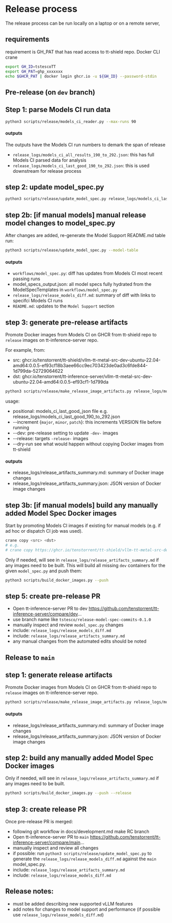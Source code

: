 # Release process

The release process can be run locally on a laptop or on a remote server, 

## requirements
requirement is GH_PAT that has read access to tt-shield repo. 
Docker CLI
crane

```bash
export GH_ID=tstescoTT
export GH_PAT=ghp_xxxxxxx
echo $GHCR_PAT | docker login ghcr.io -u ${GH_ID} --password-stdin
```

## Pre-release (on `dev` branch)

## Step 1: parse Models CI run data

```bash
python3 scripts/release/models_ci_reader.py --max-runs 90
```

#### outputs
The outputs have the Models CI run numbers to demark the span of release
- `release_logs/models_ci_all_results_190_to_292.json`: this has full Models CI parsed data for analysis
- `release_logs/models_ci_last_good_190_to_292.json`: this is used downstream for release process

## step 2: update model_spec.py


```bash
python3 scripts/release/update_model_spec.py release_logs/models_ci_last_good_190_to_292.json
```

## step 2b: [if manual models] manual release model changes to model_spec.py

After changes are added, re-generate the Model Support README.md table run:

```bash
python3 scripts/release/update_model_spec.py --model-table
```

#### outputs

- `workflows/model_spec.py`: diff has updates from Models CI most recent passing runs
- model_specs_output.json: all model specs fully hydrated from the ModelSpecTemplates in `workflows/model_spec.py`
- `release_logs/release_models_diff.md`: summary of diff with links to specifci Models CI runs
- `README.md`: updates to the `Model Support` section

## step 3: generate pre-release artifacts

Promote Docker images from Models CI on GHCR from tt-shield repo to `release` images on tt-inference-server repo. 

For example, from:
- src: ghcr.io/tenstorrent/tt-shield/vllm-tt-metal-src-dev-ubuntu-22.04-amd64:0.0.5-ef93cf18b3aee66cc9ec703423de0ad3c6fde844-1d799da-52729064622
- dst: ghcr.io/tenstorrent/tt-inference-server/vllm-tt-metal-src-dev-ubuntu-22.04-amd64:0.0.5-ef93cf1-1d799da

```bash
python3 scripts/release/make_release_image_artifacts.py release_logs/models_ci_last_good_190_to_292.json --increment minor --dev
```

usage:
* positional: models_ci_last_good_json file e.g. release_logs/models_ci_last_good_190_to_292.json
* --increment {`major`, `minor`, `patch`}: this increments VERSION file before running
* --dev: pre-release setting to update `-dev-` images
* --release: targets `-release-` images
* --dry-run see what would happen without copying Docker images from tt-shield

#### outputs

- release_logs/release_artifacts_summary.md: summary of Docker image changes
- release_logs/release_artifacts_summary.json: JSON version of Docker image changes

## step 3b: [if manual models] build any manually added Model Spec Docker images

Start by promoting Models CI images if existing for manual models (e.g. if ad hoc or dispatch  CI job was used).
```bash
crane copy <src> <dst>
# e.g.
# crane copy https://ghcr.io/tenstorrent/tt-shield/vllm-tt-metal-src-dev-ubuntu-22.04-amd64:0.0.5-f8f27288d6da50c0ac7fe8afce3c7e6db3b5f27f-91dddb0-52470823821 https://ghcr.io/tenstorrent/tt-inference-server/vllm-tt-metal-src-dev-ubuntu-22.04-amd64:0.1.0-f8f2728-91dddb0
```

Only if needed, will see in `release_logs/release_artifacts_summary.md` if any images need to be built.
This will build all missing `dev` containers for the given `model_spec.py` and push them:
```bash
python3 scripts/build_docker_images.py --push
```

## step 5: create pre-release PR

* Open tt-inference-server PR to dev https://github.com/tenstorrent/tt-inference-server/compare/dev...
* use branch name like `tstesco/release-model-spec-commits-0.1.0`
* manually inspect and review `model_spec.py` changes
* include: `release_logs/release_models_diff.md`
* include: `release_logs/release_artifacts_summary.md`
* any manual changes from the automated edits should be noted

## Release to `main`

## step 1: generate release artifacts

Promote Docker images from Models CI on GHCR from tt-shield repo to `release` images on tt-inference-server repo. 

```bash
python3 scripts/release/make_release_image_artifacts.py release_logs/models_ci_last_good_190_to_292.json --release
```

#### outputs

- release_logs/release_artifacts_summary.md: summary of Docker image changes
- release_logs/release_artifacts_summary.json: JSON version of Docker image changes

## step 2: build any manually added Model Spec Docker images

Only if needed, will see in `release_logs/release_artifacts_summary.md` if any images need to be built.
```bash
python3 scripts/build_docker_images.py --push --release
```

## step 3: create release PR

Once pre-release PR is merged:
* following git workflow in docs/development.md make RC branch 
* Open tt-inference-server PR to `main` https://github.com/tenstorrent/tt-inference-server/compare/main...
* manually inspect and review all changes
* if possible: run `python3 scripts/release/update_model_spec.py` to generate the `release_logs/release_models_diff.md` against the `main` model_spec.py.
* include: `release_logs/release_artifacts_summary.md`
* include: `release_logs/release_models_diff.md`

## Release notes:

* must be added describing new supported vLLM features 
* add notes for changes to model support and performance (if possible use `release_logs/release_models_diff.md`)
